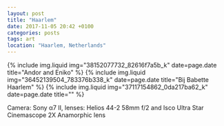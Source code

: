 ```yaml
---
layout: post
title: "Haarlem"
date: 2017-11-05 20:42 +0100
categories: posts
tags: art
location: "Haarlem, Netherlands"
---
```


{% include img.liquid img="38152077732_82616f7a5b_k" date=page.date title="Andor and Eniko" %}
{% include img.liquid img="36452139504_783376b338_k" date=page.date title="Bij Babette Haarlem" %}
{% include img.liquid img="37117154862_0da217ba62_k" date=page.date title="" %}

Camera: Sony α7 II, lenses: Helios 44-2 58mm f/2 and Isco Ultra Star Cinemascope 2X Anamorphic lens
